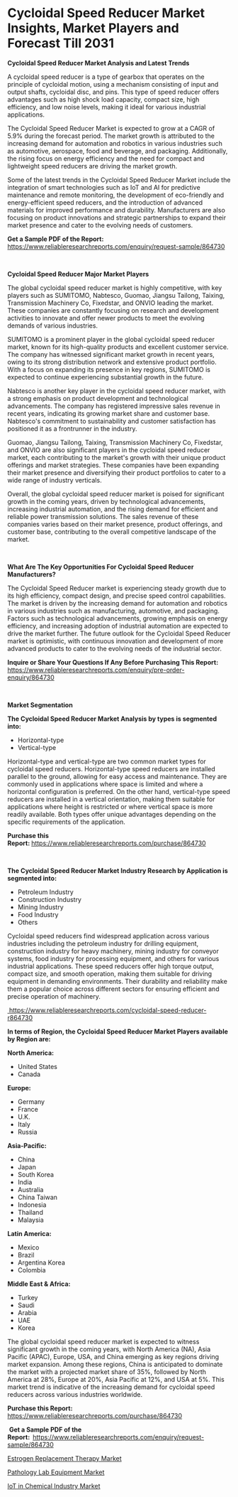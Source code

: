 <p><h1>Cycloidal Speed Reducer Market Insights, Market Players and Forecast Till 2031</h1></p><p><strong>Cycloidal Speed Reducer Market Analysis and Latest Trends</strong></p>
<p><p>A cycloidal speed reducer is a type of gearbox that operates on the principle of cycloidal motion, using a mechanism consisting of input and output shafts, cycloidal disc, and pins. This type of speed reducer offers advantages such as high shock load capacity, compact size, high efficiency, and low noise levels, making it ideal for various industrial applications.</p><p>The Cycloidal Speed Reducer Market is expected to grow at a CAGR of 5.9% during the forecast period. The market growth is attributed to the increasing demand for automation and robotics in various industries such as automotive, aerospace, food and beverage, and packaging. Additionally, the rising focus on energy efficiency and the need for compact and lightweight speed reducers are driving the market growth.</p><p>Some of the latest trends in the Cycloidal Speed Reducer Market include the integration of smart technologies such as IoT and AI for predictive maintenance and remote monitoring, the development of eco-friendly and energy-efficient speed reducers, and the introduction of advanced materials for improved performance and durability. Manufacturers are also focusing on product innovations and strategic partnerships to expand their market presence and cater to the evolving needs of customers.</p></p>
<p><strong>Get a Sample PDF of the Report:&nbsp;</strong> <a href="https://www.reliableresearchreports.com/enquiry/request-sample/864730">https://www.reliableresearchreports.com/enquiry/request-sample/864730</a></p>
<p>&nbsp;</p>
<p><strong>Cycloidal Speed Reducer Major Market Players</strong></p>
<p><p>The global cycloidal speed reducer market is highly competitive, with key players such as SUMITOMO, Nabtesco, Guomao, Jiangsu Tailong, Taixing, Transmission Machinery Co, Fixedstar, and ONVIO leading the market. These companies are constantly focusing on research and development activities to innovate and offer newer products to meet the evolving demands of various industries.</p><p>SUMITOMO is a prominent player in the global cycloidal speed reducer market, known for its high-quality products and excellent customer service. The company has witnessed significant market growth in recent years, owing to its strong distribution network and extensive product portfolio. With a focus on expanding its presence in key regions, SUMITOMO is expected to continue experiencing substantial growth in the future.</p><p>Nabtesco is another key player in the cycloidal speed reducer market, with a strong emphasis on product development and technological advancements. The company has registered impressive sales revenue in recent years, indicating its growing market share and customer base. Nabtesco's commitment to sustainability and customer satisfaction has positioned it as a frontrunner in the industry.</p><p>Guomao, Jiangsu Tailong, Taixing, Transmission Machinery Co, Fixedstar, and ONVIO are also significant players in the cycloidal speed reducer market, each contributing to the market's growth with their unique product offerings and market strategies. These companies have been expanding their market presence and diversifying their product portfolios to cater to a wide range of industry verticals.</p><p>Overall, the global cycloidal speed reducer market is poised for significant growth in the coming years, driven by technological advancements, increasing industrial automation, and the rising demand for efficient and reliable power transmission solutions. The sales revenue of these companies varies based on their market presence, product offerings, and customer base, contributing to the overall competitive landscape of the market.</p></p>
<p>&nbsp;</p>
<p><strong>What Are The Key Opportunities For Cycloidal Speed Reducer Manufacturers?</strong></p>
<p><p>The Cycloidal Speed Reducer market is experiencing steady growth due to its high efficiency, compact design, and precise speed control capabilities. The market is driven by the increasing demand for automation and robotics in various industries such as manufacturing, automotive, and packaging. Factors such as technological advancements, growing emphasis on energy efficiency, and increasing adoption of industrial automation are expected to drive the market further. The future outlook for the Cycloidal Speed Reducer market is optimistic, with continuous innovation and development of more advanced products to cater to the evolving needs of the industrial sector.</p></p>
<p><strong>Inquire or Share Your Questions If Any Before Purchasing This Report:</strong> <a href="https://www.reliableresearchreports.com/enquiry/pre-order-enquiry/864730">https://www.reliableresearchreports.com/enquiry/pre-order-enquiry/864730</a></p>
<p>&nbsp;</p>
<p><strong>Market Segmentation</strong></p>
<p><strong>The Cycloidal Speed Reducer Market Analysis by types is segmented into:</strong></p>
<p><ul><li>Horizontal-type</li><li>Vertical-type</li></ul></p>
<p><p>Horizontal-type and vertical-type are two common market types for cycloidal speed reducers. Horizontal-type speed reducers are installed parallel to the ground, allowing for easy access and maintenance. They are commonly used in applications where space is limited and where a horizontal configuration is preferred. On the other hand, vertical-type speed reducers are installed in a vertical orientation, making them suitable for applications where height is restricted or where vertical space is more readily available. Both types offer unique advantages depending on the specific requirements of the application.</p></p>
<p><strong>Purchase this Report:&nbsp;</strong><a href="https://www.reliableresearchreports.com/purchase/864730">https://www.reliableresearchreports.com/purchase/864730</a></p>
<p>&nbsp;</p>
<p><strong>The Cycloidal Speed Reducer Market Industry Research by Application is segmented into:</strong></p>
<p><ul><li>Petroleum Industry</li><li>Construction Industry</li><li>Mining Industry</li><li>Food Industry</li><li>Others</li></ul></p>
<p><p>Cycloidal speed reducers find widespread application across various industries including the petroleum industry for drilling equipment, construction industry for heavy machinery, mining industry for conveyor systems, food industry for processing equipment, and others for various industrial applications. These speed reducers offer high torque output, compact size, and smooth operation, making them suitable for driving equipment in demanding environments. Their durability and reliability make them a popular choice across different sectors for ensuring efficient and precise operation of machinery.</p></p>
<p><a href="https://www.reliableresearchreports.com/cycloidal-speed-reducer-r864730">&nbsp;https://www.reliableresearchreports.com/cycloidal-speed-reducer-r864730</a></p>
<p><strong>In terms of Region, the Cycloidal Speed Reducer Market Players available by Region are:</strong></p>
<p>
    <p> <strong> North America: </strong>
        <ul>
            <li>United States</li>
            <li>Canada</li>
        </ul>
        </p> 
    <p> <strong> Europe: </strong>
        <ul>
            <li>Germany</li>
            <li>France</li>
            <li>U.K.</li>
            <li>Italy</li>
            <li>Russia</li>
        </ul>
        </p> 
    <p> <strong> Asia-Pacific: </strong>
        <ul>
            <li>China</li>
            <li>Japan</li>
            <li>South Korea</li>
            <li>India</li>
            <li>Australia</li>
            <li>China Taiwan</li>
            <li>Indonesia</li>
            <li>Thailand</li>
            <li>Malaysia</li>
        </ul>
        </p> 
    <p> <strong> Latin America: </strong>
        <ul>
            <li>Mexico</li>
            <li>Brazil</li>
            <li>Argentina Korea</li>
            <li>Colombia</li>
        </ul>
        </p> 
    <p> <strong> Middle East & Africa: </strong>
        <ul>
            <li>Turkey</li>
            <li>Saudi</li>
            <li>Arabia</li>
            <li>UAE</li>
            <li>Korea</li>
        </ul>
    </p>
    </p>
<p><p>The global cycloidal speed reducer market is expected to witness significant growth in the coming years, with North America (NA), Asia Pacific (APAC), Europe, USA, and China emerging as key regions driving market expansion. Among these regions, China is anticipated to dominate the market with a projected market share of 35%, followed by North America at 28%, Europe at 20%, Asia Pacific at 12%, and USA at 5%. This market trend is indicative of the increasing demand for cycloidal speed reducers across various industries worldwide.</p></p>
<p><strong>Purchase this Report: </strong><a href="https://www.reliableresearchreports.com/purchase/864730">https://www.reliableresearchreports.com/purchase/864730</a></p>
<p>&nbsp;<strong>Get a Sample PDF of the Report:&nbsp;&nbsp;</strong><a href="https://www.reliableresearchreports.com/enquiry/request-sample/864730">https://www.reliableresearchreports.com/enquiry/request-sample/864730</a></p>
<p><strong></strong></p>
<p><p><a href="https://www.linkedin.com/pulse/estrogen-replacement-therapy-market-report-reveals-latest-8tigc?trackingId=xxkRZDtMV0vdVBgLoc37Dg%3D%3D">Estrogen Replacement Therapy Market</a></p><p><a href="https://www.linkedin.com/pulse/decoding-pathology-lab-equipment-market-metrics-share-trends-lrj7e?trackingId=EfvsEhhCG3ixnZLp7Rbznw%3D%3D">Pathology Lab Equipment Market</a></p><p><a href="https://www.linkedin.com/pulse/iot-chemical-industry-market-competitive-analysis-trends-forecast-xdkue?trackingId=EfvQ92pcnpVFV1Xb84AMTw%3D%3D">IoT in Chemical Industry Market</a></p></p>
